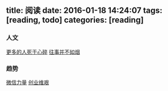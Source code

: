 title: 阅读
date: 2016-01-18 14:24:07
tags: [reading, todo]
categories: [reading]
---

### 人文
[更多的人死于心碎](http://book.douban.com/subject/1438394/)
[往事并不如烟](http://book.douban.com/subject/1059336/)

<!--more-->

### 趋势
[微信力量](https://book.douban.com/subject/26651382/)
[创业维艰](http://book.douban.com/subject/26306686/)
